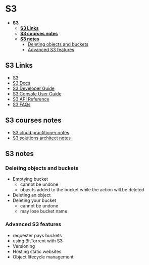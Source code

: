 # **S3**

- [**S3**](#s3)
  - [**S3 Links**](#s3-links)
  - [**S3 courses notes**](#s3-courses-notes)
  - [**S3 notes**](#s3-notes)
    - [Deleting objects and buckets](#deleting-objects-and-buckets)
    - [Advanced S3 features](#advanced-s3-features)

## **S3 Links**

- [S3](https://aws.amazon.com/s3/)
- [S3 Docs](https://docs.aws.amazon.com/s3/)
- [S3 Developer Guide](https://docs.aws.amazon.com/AmazonS3/latest/dev/Welcome.html)
- [S3 Console User Guide](https://docs.aws.amazon.com/AmazonS3/latest/user-guide/what-is-s3.html)
- [S3 API Reference](https://docs.aws.amazon.com/AmazonS3/latest/API/Welcome.html)
- [S3 FAQs](https://aws.amazon.com/s3/faqs/)

## **S3 courses notes**

- [S3 cloud practitioner notes](/aws/foundational-level/cloud-practitioner/notes/cloud-concepts-and-technology.md#s3)
- [S3 solutions architect notes](/aws/associate-level/solutions-architect/notes/identity-access-management-s3.md#s3)

## **S3 notes**

### Deleting objects and buckets

- Emptying bucket
  - cannot be undone
  - objects added to the bucket while the action will be deleted
- Deleting an object
- Deleting your bucket
  - cannot be undone
  - may lose bucket name

### Advanced S3 features

- requester pays buckets
- using BitTorrent with S3
- Versioning
- Hosting static websites
- Object lifecycle management
